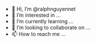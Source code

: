 - 👋 Hi, I’m @ralphnguyennet
- 👀 I’m interested in ...
- 🌱 I’m currently learning ...
- 💞️ I’m looking to collaborate on ...
- 📫 How to reach me ...

<!---
ralphnguyennet/ralphnguyennet is a ✨ special ✨ repository because its `README.md` (this file) appears on your GitHub profile.
You can click the Preview link to take a look at your changes.
--->
